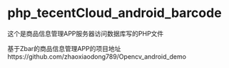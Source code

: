 # php_tecentCloud_android_barcode

这个是商品信息管理APP服务器访问数据库写的PHP文件

基于Zbar的商品信息管理APP的项目地址https://github.com/zhaoxiaodong789/Opencv_android_demo
